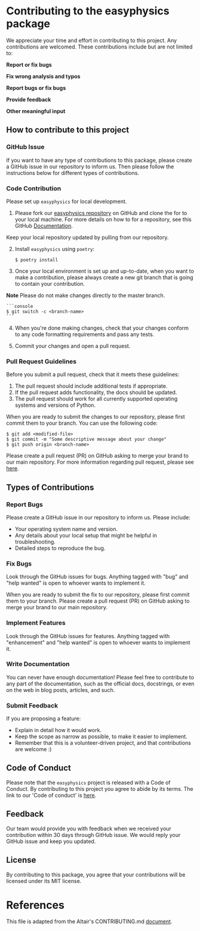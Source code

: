 # Contributing to the easyphysics package

We appreciate your time and effort in contributing to this project. Any contributions are welcomed. These contributions include but are not limited to:

**Report or fix bugs**

**Fix wrong analysis and typos**

**Report bugs or fix bugs**

**Provide feedback**

**Other meaningful input**

## How to contribute to this project

### GitHub Issue

If you want to have any type of contributions to this package, please create a GitHub issue in our repository to inform us. Then please follow the instructions below for different types of contributions.

### Code Contribution

Please set up `easyphysics` for local development.

1. Please fork our [easyphysics repository](https://github.com/UBC-MDS/easyphysics) on GitHub and clone the for to your local machine. For more details on how to for a repository, see this GitHub [Documentation](https://help.github.com/en/articles/fork-a-repo). 

Keep your local repository updated by pulling from our repository.

2. Install `easyphysics` using `poetry`:

    ```console
    $ poetry install
    ```

3. Once your local environment is set up and up-to-date, when you want to make a contribution, please always create a new git branch that is going to contain your contribution.

**Note** Please do not make changes directly to the master branch.

    ```console
    $ git switch -c <branch-name>
    ```

4. When you're done making changes, check that your changes conform to any code formatting requirements and pass any tests.

5. Commit your changes and open a pull request.

### Pull Request Guidelines

Before you submit a pull request, check that it meets these guidelines:

1. The pull request should include additional tests if appropriate.
2. If the pull request adds functionality, the docs should be updated.
3. The pull request should work for all currently supported operating systems and versions of Python.

When you are ready to submit the changes to our repository, please first commit them to your branch. You can use the following code:
```
$ git add <modified-file>
$ git commit -m "Some descriptive message about your change"
$ git push origin <branch-name>
```
Please create a pull request (PR) on GitHub asking to merge your brand to our main repository. For more information regarding pull request, please see [here](https://help.github.com/en/articles/creating-a-pull-request). 


## Types of Contributions

### Report Bugs

Please create a GitHub issue in our repository to inform us. Please include:

* Your operating system name and version.
* Any details about your local setup that might be helpful in troubleshooting.
* Detailed steps to reproduce the bug.

### Fix Bugs

Look through the GitHub issues for bugs. Anything tagged with "bug" and "help
wanted" is open to whoever wants to implement it.

When you are ready to submit the fix to our repository, please first commit them to your branch. Please create a pull request (PR) on GitHub asking to merge your brand to our main repository. 

### Implement Features

Look through the GitHub issues for features. Anything tagged with "enhancement"
and "help wanted" is open to whoever wants to implement it.

### Write Documentation

You can never have enough documentation! Please feel free to contribute to any
part of the documentation, such as the official docs, docstrings, or even
on the web in blog posts, articles, and such.

### Submit Feedback

If you are proposing a feature:

* Explain in detail how it would work.
* Keep the scope as narrow as possible, to make it easier to implement.
* Remember that this is a volunteer-driven project, and that contributions
  are welcome :)


## Code of Conduct

Please note that the `easyphysics` project is released with a Code of Conduct. By contributing to this project you agree to abide by its terms. The link to our 'Code of conduct' is [here](CONDUCT.md).

## Feedback

Our team would provide you with feedback when we received your contribution within 30 days through GitHub issue. We would reply your GitHub issue and keep you updated.

## License
By contributing to this package, you agree that your contributions will be licensed under its MIT license.

# References

This file is adapted from the Altair's CONTRIBUTING.md [document](https://github.com/altair-viz/altair/blob/master/CONTRIBUTING.md).  